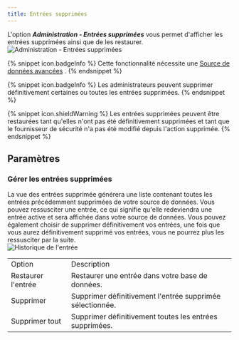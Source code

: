 ```yaml
---
title: Entrées supprimées
---
```

L'option ***Administration - Entrées supprimées*** vous permet d'afficher les entrées supprimées ainsi que de les restaurer.  
![Administration - Entrées supprimées](/img/fr/rdm/mac/clip4208.png) 

{% snippet icon.badgeInfo %} 
Cette fonctionnalité nécessite une [Source de données avancées](/fr/rdm/mac/data-sources/data-sources-types/advanced-data-sources/) . 
{% endsnippet %}
 
{% snippet icon.badgeInfo %} 
Les administrateurs peuvent supprimer définitivement certaines ou toutes les entrées supprimées. 
{% endsnippet %}
 
{% snippet icon.shieldWarning %} 
Les entrées supprimées peuvent être restaurées tant qu'elles n'ont pas été définitivement supprimées et tant que le fournisseur de sécurité n'a pas été modifié depuis l'action supprimée. 
{% endsnippet %}
 

## Paramètres 

### Gérer les entrées supprimées 

La vue des entrées supprimée générera une liste contenant toutes les entrées précédemment supprimées de votre source de données. Vous pouvez ressusciter une entrée, ce qui signifie qu'elle redeviendra une entrée active et sera affichée dans votre source de données. Vous pouvez également choisir de supprimer définitivement vos entrées, une fois que vous aurez définitivement supprimé vos entrées, vous ne pourrez plus les ressusciter par la suite.  
![Historique de l'entrée](/img/fr/rdm/mac/2015-09-22_09-58-08.png) 

<table>
	<tr>
		<td>
Option 
		</td>
		<td>
Description 
		</td>
	</tr>
	<tr>
		<td>
Restaurer l'entrée 
		</td>
		<td>
Restaurer une entrée dans votre base de données. 
		</td>
	</tr>
	<tr>
		<td>
Supprimer 
		</td>
		<td>
Supprimer définitivement l'entrée supprimée sélectionnée. 
		</td>
	</tr>
	<tr>
		<td>
Supprimer tout 
		</td>
		<td>
Supprimer définitivement toutes les entrées supprimées. 
		</td>
	</tr>
</table>


